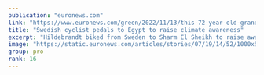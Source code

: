 ```yaml
---
publication: "euronews.com"
link: "https://www.euronews.com/green/2022/11/13/this-72-year-old-grandmother-cycled-more-than-8000km-from-sweden-to-egypt-for-cop27"
title: "Swedish cyclist pedals to Egypt to raise climate awareness"
excerpt: "Hildebrandt biked from Sweden to Sharm El Sheikh to raise awareness and urge world leaders gathered at the conference to take concrete steps to stop climate change."
image: "https://static.euronews.com/articles/stories/07/19/14/52/1000x563_cmsv2_0a017614-ec39-50f4-bedc-d860ae70f2c6-7191452.jpg"
group: pro
rank: 16
---
```

